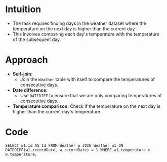 # Intuition
- The task requires finding days in the weather dataset where the temperature on the next day is higher than the current day.
- This involves comparing each day's temperature with the temperature of the subsequent day.
<!-- Describe your first thoughts on how to solve this problem. -->

# Approach
- **Self-join:**
  - Join the `Weather` table with itself to compare the temperatures of consecutive days.
- **Date difference:**
  - Use `DATEDIFF` to ensure that we are only comparing temperatures of consecutive days.
- **Temperature comparison:** Check if the temperature on the next day is higher than the current day's temperature.
<!-- Describe your approach to solving the problem. -->

# Code
```
SELECT w1.id AS Id FROM Weather w JOIN Weather w1 ON DATEDIFF(w1.recordDate, w.recordDate) = 1 WHERE w1.temperature > w.temperature;
```